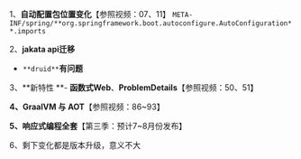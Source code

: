 1、**自动配置包位置变化**【参照视频：07、11】
`META-INF/spring/**org.springframework.boot.autoconfigure.AutoConfiguration**.imports`

2、**jakata api迁移**

- `**druid**`**有问题**

3、**新特性 **- **函数式Web**、**ProblemDetails**【参照视频：50、51】


**4、GraalVM 与 AOT**【参照视频：86~93】

**5、响应式编程全套**【第三季：预计7~8月份发布】

6、剩下变化都是版本升级，意义不大







